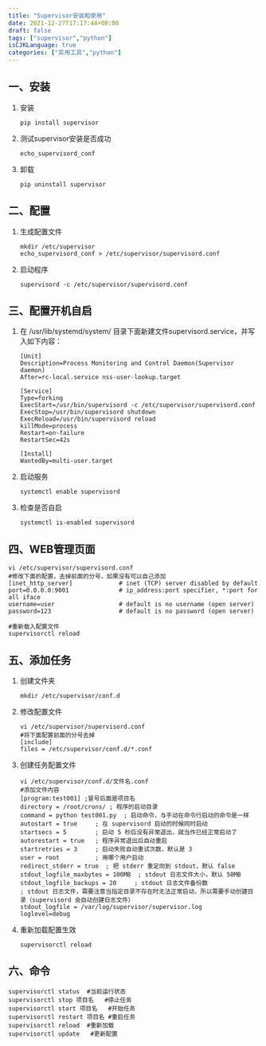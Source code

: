 ```yaml
---
title: "Supervisor安装和使用"
date: 2021-12-27T17:17:44+08:00
draft: false
tags: ["supervisor","python"]
isCJKLanguage: true
categories: ["实用工具","python"]
---
```


## 一、安装

1. 安装

   ```shell
   pip install supervisor
   ```

2. 测试supervisor安装是否成功

   ```shell
   echo_supervisord_conf
   ```

3. 卸载

   ```shell
   pip uninstall supervisor
   ```

## 二、配置

1. 生成配置文件

   ```shell
   mkdir /etc/supervisor
   echo_supervisord_conf > /etc/supervisor/supervisord.conf
   ```

2. 启动程序

   ```shell
   supervisord -c /etc/supervisor/supervisord.conf
   ```

## 三、配置开机自启

1. 在 /usr/lib/systemd/system/ 目录下面新建文件supervisord.service，并写入如下内容：

   ```shell
   [Unit]
   Description=Process Monitoring and Control Daemon(Supervisor daemon)
   After=rc-local.service nss-user-lookup.target
    
   [Service]
   Type=forking
   ExecStart=/usr/bin/supervisord -c /etc/supervisor/supervisord.conf
   ExecStop=/usr/bin/supervisord shutdown
   ExecReload=/usr/bin/supervisord reload
   killMode=process
   Restart=on-failure
   RestartSec=42s
    
   [Install]
   WantedBy=multi-user.target
   ```

2. 启动服务

   ```shell
   systemctl enable supervisord
   ```

3. 检查是否自启

   ```shell
   systemctl is-enabled supervisord
   ```

## 四、WEB管理页面

   ```shell
   vi /etc/supervisor/supervisord.conf
   #修改下面的配置，去掉前面的分号，如果没有可以自己添加
   [inet_http_server]             # inet (TCP) server disabled by default
   port=0.0.0.0:9001              # ip_address:port specifier, *:port for all iface
   username=user                  # default is no username (open server)
   password=123                   # default is no password (open server)

   #重新载入配置文件
   supervisorctl reload
   ```

## 五、添加任务

1. 创建文件夹

   ```shell
   mkdir /etc/supervisor/conf.d
   ```

2. 修改配置文件

   ```shell
   vi /etc/supervisor/supervisord.conf
   #将下面配置前面的分号去掉
   [include]
   files = /etc/supervisor/conf.d/*.conf
   ```

3. 创建任务配置文件

   ```shell
   vi /etc/supervisor/conf.d/文件名.conf
   #添加文件内容
   [program:test001] ;冒号后面是项目名
   directory = /root/crons/ ; 程序的启动目录
   command = python test001.py  ; 启动命令，与手动在命令行启动的命令是一样
   autostart = true     ; 在 supervisord 启动的时候同时启动
   startsecs = 5        ; 启动 5 秒后没有异常退出，就当作已经正常启动了
   autorestart = true   ; 程序异常退出后自动重启
   startretries = 3     ; 启动失败自动重试次数，默认是 3
   user = root          ; 用哪个用户启动
   redirect_stderr = true  ; 把 stderr 重定向到 stdout，默认 false
   stdout_logfile_maxbytes = 100MB  ; stdout 日志文件大小，默认 50MB
   stdout_logfile_backups = 20     ; stdout 日志文件备份数
   ; stdout 日志文件，需要注意当指定目录不存在时无法正常启动，所以需要手动创建目录（supervisord 会自动创建日志文件）
   stdout_logfile = /var/log/supervisor/supervisor.log
   loglevel=debug
   ```

4. 重新加载配置生效

   ```shell
   supervisorctl reload
   ```

## 六、命令

   ```shell
   supervisorctl status  #当前运行状态
   supervisorctl stop 项目名   #停止任务
   supervisorctl start 项目名   #开始任务
   supervisorctl restart 项目名 #重启任务
   supervisorctl reload  #重新加载
   supervisorctl update   #更新配置
   ```
